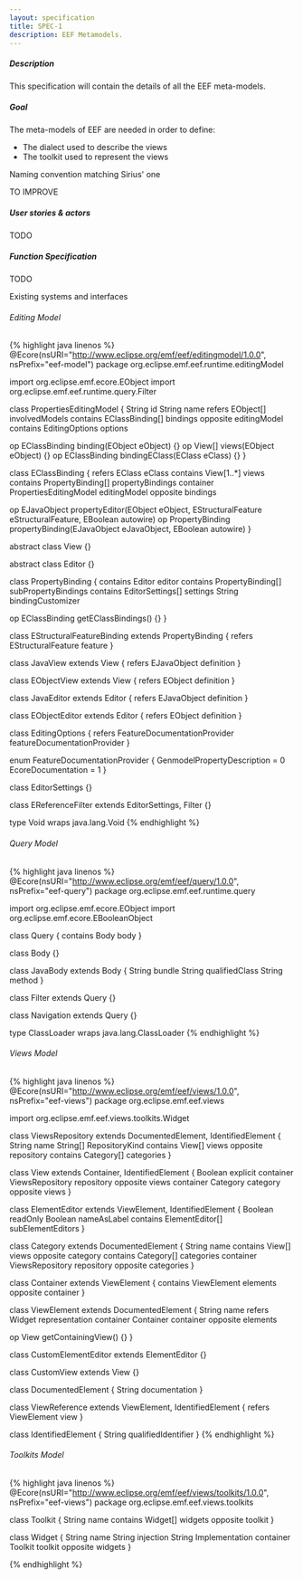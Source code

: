 ```yaml
---
layout: specification
title: SPEC-1
description: EEF Metamodels.
---
```

##### Description

This specification will contain the details of all the EEF meta-models.

##### Goal

The meta-models of EEF are needed in order to define:

* The dialect used to describe the views
* The toolkit used to represent the views

Naming convention matching Sirius' one

TO IMPROVE

##### User stories & actors

TODO

##### Function Specification

TODO

Existing systems and interfaces

###### Editing Model

{% highlight java linenos %}
@Ecore(nsURI="http://www.eclipse.org/emf/eef/editingmodel/1.0.0", nsPrefix="eef-model")
package org.eclipse.emf.eef.runtime.editingModel

import org.eclipse.emf.ecore.EObject
import org.eclipse.emf.eef.runtime.query.Filter

class PropertiesEditingModel {
  String id
  String name
  refers EObject[] involvedModels
  contains EClassBinding[] bindings opposite editingModel
  contains EditingOptions options

  op EClassBinding binding(EObject eObject) {}
  op View[] views(EObject eObject) {}
  op EClassBinding bindingEClass(EClass eClass) {}
}

class EClassBinding {
  refers EClass eClass
  contains View[1..*] views
  contains PropertyBinding[] propertyBindings
  container PropertiesEditingModel editingModel opposite bindings

  op EJavaObject propertyEditor(EObject eObject,
                                EStructuralFeature eStructuralFeature,
                                EBoolean autowire)
  op PropertyBinding propertyBinding(EJavaObject eJavaObject,
                                     EBoolean autowire)
}

abstract class View {}

abstract class Editor {}

class PropertyBinding {
  contains Editor editor
  contains PropertyBinding[] subPropertyBindings
  contains EditorSettings[] settings
  String bindingCustomizer

  op EClassBinding getEClassBindings() {}
}

class EStructuralFeatureBinding extends PropertyBinding {
  refers EStructuralFeature feature
}

class JavaView extends View {
  refers EJavaObject definition
}

class EObjectView extends View {
  refers EObject definition
}

class JavaEditor extends Editor {
  refers EJavaObject definition
}

class EObjectEditor extends Editor {
  refers EObject definition
}

class EditingOptions {
  refers FeatureDocumentationProvider featureDocumentationProvider
}

enum FeatureDocumentationProvider {
  GenmodelPropertyDescription = 0
  EcoreDocumentation = 1
}

class EditorSettings {}

class EReferenceFilter extends EditorSettings, Filter {}

type Void wraps java.lang.Void
{% endhighlight %}


###### Query Model

{% highlight java linenos %}
@Ecore(nsURI="http://www.eclipse.org/emf/eef/query/1.0.0", nsPrefix="eef-query")
package org.eclipse.emf.eef.runtime.query

import org.eclipse.emf.ecore.EObject
import org.eclipse.emf.ecore.EBooleanObject

class Query<TYPE> {
  contains Body body
}

class Body {}

class JavaBody extends Body {
  String bundle
  String qualifiedClass
  String method
}

class Filter extends Query<EBooleanObject> {}

class Navigation extends Query<EObject> {}

type ClassLoader wraps java.lang.ClassLoader
{% endhighlight %}

###### Views Model

{% highlight java linenos %}
@Ecore(nsURI="http://www.eclipse.org/emf/eef/views/1.0.0", nsPrefix="eef-views")
package org.eclipse.emf.eef.views

import org.eclipse.emf.eef.views.toolkits.Widget

class ViewsRepository extends DocumentedElement, IdentifiedElement {
  String name
  String[] RepositoryKind
  contains View[] views opposite repository
  contains Category[] categories
}

class View extends Container, IdentifiedElement {
  Boolean explicit
  container ViewsRepository repository opposite views
  container Category category opposite views
}

class ElementEditor extends ViewElement, IdentifiedElement {
  Boolean readOnly
  Boolean nameAsLabel
  contains ElementEditor[] subElementEditors
}

class Category extends DocumentedElement {
  String name
  contains View[] views opposite category
  contains Category[] categories
  container ViewsRepository repository opposite categories
}

class Container extends ViewElement {
  contains ViewElement elements opposite container
}

class ViewElement extends DocumentedElement {
  String name
  refers Widget representation
  container Container container opposite elements

  op View getContainingView() {}
}

class CustomElementEditor extends ElementEditor {}

class CustomView extends View {}

class DocumentedElement {
  String documentation
}

class ViewReference extends ViewElement, IdentifiedElement {
  refers ViewElement view
}

class IdentifiedElement {
  String qualifiedIdentifier
}
{% endhighlight %}

###### Toolkits Model

{% highlight java linenos %}
@Ecore(nsURI="http://www.eclipse.org/emf/eef/views/toolkits/1.0.0", nsPrefix="eef-views")
package org.eclipse.emf.eef.views.toolkits

class Toolkit {
  String name
  contains Widget[] widgets opposite toolkit
}

class Widget {
  String name
  String injection
  String Implementation
  container Toolkit toolkit opposite widgets
}

{% endhighlight %}
